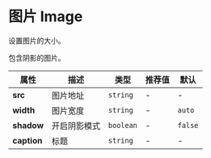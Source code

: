 # 图片 Image

<ex-code name="ex-image-basic">

设置图片的大小。

</ex-code>

<ex-code name="ex-image-shadow">

包含阴影的图片。

</ex-code>

<ex-footer>

| 属性        | 描述         | 类型      | 推荐值 | 默认    |
| ----------- | ------------ | --------- | ------ | ------- |
| **src**     | 图片地址     | `string`  | -      | -       |
| **width**   | 图片宽度     | `string`  | -      | `auto`  |
| **shadow**  | 开启阴影模式 | `boolean` | -      | `false` |
| **caption** | 标题         | `string`  | -      | -       |

</ex-footer>
